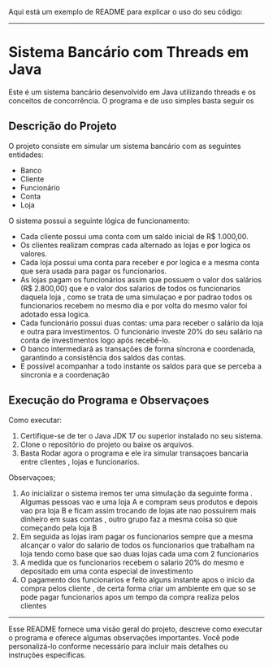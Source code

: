 Aqui está um exemplo de README para explicar o uso do seu código:

---

# Sistema Bancário com Threads em Java

Este é um sistema bancário desenvolvido em Java utilizando threads e os conceitos de concorrência.
O programa e de uso simples basta seguir os 

## Descrição do Projeto

O projeto consiste em simular um sistema bancário com as seguintes entidades:

- Banco
- Cliente
- Funcionário
- Conta
- Loja

O sistema possui a seguinte lógica de funcionamento:

- Cada cliente possui uma conta com um saldo inicial de R$ 1.000,00.
- Os clientes realizam compras cada alternado as lojas e por logica os valores.
- Cada loja possui uma conta para receber e por logica e a mesma conta que sera usada para pagar os funcionarios.
- As lojas pagam os funcionários assim que possuem o valor dos salários (R$ 2.800,00) que e o valor dos salarios de todos os funcionarios daquela loja , como se trata de uma simulaçao e por padrao todos os funcionarios recebem no mesmo dia e por volta do mesmo valor foi adotado essa logica.
- Cada funcionário possui duas contas: uma para receber o salário da loja e outra para investimentos. O funcionário investe 20% do seu salário na conta de investimentos logo após recebê-lo.
- O banco intermediará as transações de forma síncrona e coordenada, garantindo a consistência dos saldos das contas.
- E possivel acompanhar a todo instante os saldos para que se perceba a sincronia e a coordenação


## Execução do Programa e Observaçoes

Como executar:

1. Certifique-se de ter o Java JDK 17 ou superior instalado no seu sistema.
2. Clone o repositório do projeto ou baixe os arquivos.
3. Basta Rodar agora o programa e ele ira simular transaçoes bancaria entre clientes , lojas e funcionarios.

Observaçoes;

1. Ao inicializar o sistema iremos ter uma simulação da seguinte forma . Algumas pessoas vao e uma loja A e compram seus produtos e depois vao pra loja B e ficam assim trocando de lojas ate nao possuirem mais dinheiro em suas contas , outro grupo faz a mesma coisa so que começando pela loja B
2. Em seguida as lojas iram pagar os funcionarios sempre que a mesma alcançar o valor do salario de todos os funcionarios que trabalham na loja tendo como base que sao duas lojas cada uma com 2 funcionarios
3. A medida que os funcionarios recebem o salario 20% do mesmo e depositado em uma conta especial de investimento
4. O pagamento dos funcionarios e feito alguns instante apos o inicio da compra pelos cliente , de certa forma criar um ambiente em que so se pode pagar funcionarios apos um tempo da compra realiza pelos clientes
-----

Esse README fornece uma visão geral do projeto, descreve como executar o programa e oferece algumas observações importantes. Você pode personalizá-lo conforme necessário para incluir mais detalhes ou instruções específicas.